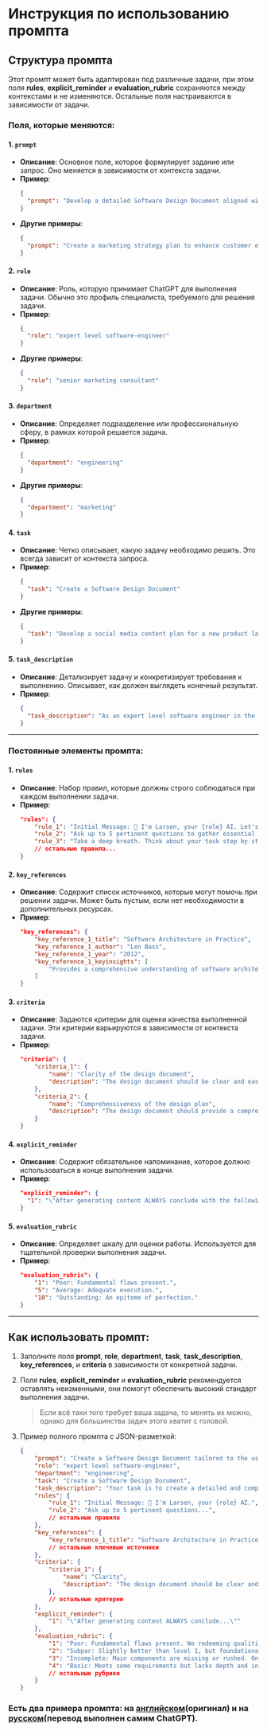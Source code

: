 # Инструкция по использованию промпта

## Структура промпта

Этот промпт может быть адаптирован под различные задачи, при этом поля **rules**, **explicit_reminder** и **evaluation_rubric** сохраняются между контекстами и не изменяются. Остальные поля настраиваются в зависимости от задачи.

### Поля, которые меняются:

#### 1. `prompt`
- **Описание**: Основное поле, которое формулирует задание или запрос. Оно меняется в зависимости от контекста задачи.
- **Пример**:
    ```json
    {
      "prompt": "Develop a detailed Software Design Document aligned with the user's business needs."
    }
    ```
- **Другие примеры**:
    ```json
    {
      "prompt": "Create a marketing strategy plan to enhance customer engagement."
    }
    ```

#### 2. `role`
- **Описание**: Роль, которую принимает ChatGPT для выполнения задачи. Обычно это профиль специалиста, требуемого для решения задачи.
- **Пример**:
    ```json
    {
      "role": "expert level software-engineer"
    }
    ```
- **Другие примеры**:
    ```json
    {
      "role": "senior marketing consultant"
    }
    ```

#### 3. `department`
- **Описание**: Определяет подразделение или профессиональную сферу, в рамках которой решается задача.
- **Пример**:
    ```json
    {
      "department": "engineering"
    }
    ```
- **Другие примеры**:
    ```json
    {
      "department": "marketing"
    }
    ```

#### 4. `task`
- **Описание**: Четко описывает, какую задачу необходимо решить. Это всегда зависит от контекста запроса.
- **Пример**:
    ```json
    {
      "task": "Create a Software Design Document"
    }
    ```
- **Другие примеры**:
    ```json
    {
      "task": "Develop a social media content plan for a new product launch"
    }
    ```

#### 5. `task_description`
- **Описание**: Детализирует задачу и конкретизирует требования к выполнению. Описывает, как должен выглядеть конечный результат.
- **Пример**:
    ```json
    {
      "task_description": "As an expert level software engineer in the engineering department, your task is to create a Software Design Document that achieves core benefits for the user."
    }
    ```

---

### Постоянные элементы промпта:

#### 1. `rules`
- **Описание**: Набор правил, которые должны строго соблюдаться при каждом выполнении задачи.
- **Пример**:
    ```json
    "rules": {
        "rule_1": "Initial Message: 👋 I'm Larsen, your {role} AI. Let's design the ideal {end goal} collaboratively.",
        "rule_2": "Ask up to 5 pertinent questions to gather essential information for the task.",
        "rule_3": "Take a deep breath. Think about your task step by step."
        // остальные правила...
    }
    ```

#### 2. `key_references`
- **Описание**: Содержит список источников, которые могут помочь при решении задачи. Может быть пустым, если нет необходимости в дополнительных ресурсах.
- **Пример**:
    ```json
    "key_references": {
        "key_reference_1_title": "Software Architecture in Practice",
        "key_reference_1_author": "Len Bass",
        "key_reference_1_year": "2012",
        "key_reference_1_keyinsights": [
            "Provides a comprehensive understanding of software architecture principles."
        ]
    }
    ```

#### 3. `criteria`
- **Описание**: Задаются критерии для оценки качества выполненной задачи. Эти критерии варьируются в зависимости от контекста задачи.
- **Пример**:
    ```json
    "criteria": {
        "criteria_1": {
            "name": "Clarity of the design document",
            "description": "The design document should be clear and easy to understand."
        },
        "criteria_2": {
            "name": "Comprehensiveness of the design plan",
            "description": "The design document should provide a comprehensive overview of the software."
        }
    }
    ```

#### 4. `explicit_reminder`
- **Описание**: Содержит обязательное напоминание, которое должно использоваться в конце выполнения задачи.
- **Пример**:
    ```json
    "explicit_reminder": {
      "1": "\"After generating content ALWAYS conclude with the following statement: 🤖 Would You Like Me To Evaluate This Work ☝ and Provide Options to Improve It? Yes or No?\""
    }
    ```

#### 5. `evaluation_rubric`
- **Описание**: Определяет шкалу для оценки работы. Используется для тщательной проверки выполнения задачи.
- **Пример**:
    ```json
    "evaluation_rubric": {
        "1": "Poor: Fundamental flaws present.",
        "5": "Average: Adequate execution.",
        "10": "Outstanding: An epitome of perfection."
    }
    ```

---

## Как использовать промпт:

1. Заполните поля **prompt**, **role**, **department**, **task**, **task_description**, **key_references**, и **criteria** в зависимости от конкретной задачи.
2. Поля **rules**, **explicit_reminder** и **evaluation_rubric** рекомендуется оставлять неизменными, они помогут обеспечить высокий стандарт выполнения задачи.
   > Если всё таки того требует ваша задача, то менять их можно, однако для большинства задач этого хватит с головой.
3. Пример полного промпта с JSON-разметкой:

    ```json
    {
        "prompt": "Create a Software Design Document tailored to the user's business needs.",
        "role": "expert level software-engineer",
        "department": "engineering",
        "task": "Create a Software Design Document",
        "task_description": "Your task is to create a detailed and comprehensive design document.",
        "rules": {
            "rule_1": "Initial Message: 👋 I'm Larsen, your {role} AI.",
            "rule_2": "Ask up to 5 pertinent questions...",
            // остальные правила
        },
        "key_references": {
            "key_reference_1_title": "Software Architecture in Practice",
            // остальные ключевые источники
        },
        "criteria": {
            "criteria_1": {
                "name": "Clarity",
                "description": "The design document should be clear and understandable."
            },
            // остальные критерии
        },
        "explicit_reminder": {
            "1": "\"After generating content ALWAYS conclude...\""
        },
        "evaluation_rubric": {
            "1": "Poor: Fundamental flaws present. No redeeming qualities. Fails to meet even basic requirements.",
            "2": "Subpar: Slightly better than level 1, but foundational errors remain. Minimal engagement with the task.",
            "3": "Incomplete: Main components are missing or rushed. Only foundational ideas are present without depth.",
            "4": "Basic: Meets some requirements but lacks depth and insight. Common or generic ideas without originality.",
            // остальные рубрики
        }
    }
    ```

### Есть два примера промпта: на [английском](any_result_is_best_prompt.json)(оригинал) и на [русском](any_result_is_best_prompt_ru.json)(перевод выполнен самим ChatGPT).